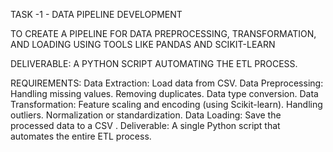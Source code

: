 TASK -1 - DATA PIPELINE DEVELOPMENT

TO CREATE A PIPELINE FOR DATA PREPROCESSING, TRANSFORMATION, AND LOADING USING TOOLS LIKE PANDAS AND SCIKIT-LEARN

DELIVERABLE: A PYTHON SCRIPT AUTOMATING THE ETL PROCESS.

REQUIREMENTS:
	Data Extraction: Load data from CSV.
	Data Preprocessing: Handling missing values.
	Removing duplicates. Data type conversion.
	Data Transformation: Feature scaling and encoding (using Scikit-learn). 
	Handling outliers.
	Normalization or standardization.
	Data Loading: Save the processed data to a CSV .
	Deliverable: A single Python script that automates the entire ETL process.
